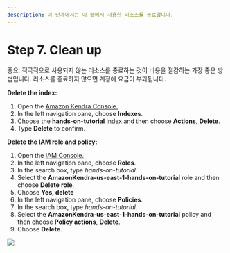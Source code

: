 ```yaml
---
description: 이 단계에서는 이 랩에서 사용한 리소스를 종료합니다.
---
```


# Step 7. Clean up

중요: 적극적으로 사용되지 않는 리소스를 종료하는 것이 비용을 절감하는 가장 좋은 방법입니다. 리소스를 종료하지 않으면 계정에 요금이 부과됩니다.



**Delete the index:**

1. Open the [Amazon Kendra Console.](https://console.aws.amazon.com/kendra/)
2. In the left navigation pane, choose **Indexes**.
3. Choose the **hands-on-tutorial** index and then choose **Actions**, **Delete**.
4. Type **Delete** to confirm.

**Delete the IAM role and policy:**

1. Open the [IAM Console.](https://console.aws.amazon.com/iam)
2. In the left navigation pane, choose **Roles**.
3. In the search box, type _hands-on-tutorial._
4. Select the **AmazonKendra-us-east-1-hands-on-tutorial** role and then choose **Delete** **role**.
5. Choose **Yes, delete**
6. In the left navigation pane, choose **Policies**.
7. In the search box, type _hands-on-tutorial_.
8. Select the **AmazonKendra-us-east-1-hands-on-tutorial** policy and then choose **Policy actions**, **Delete**.
9. Choose **Delete**.

![](<.gitbook/assets/스크린샷 2022-02-07 오전 3.35.48.png>)
